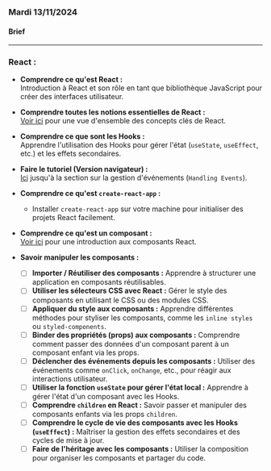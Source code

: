 ### Mardi 13/11/2024

#### Brief
---

### React :

- **Comprendre ce qu'est React :**  
  Introduction à React et son rôle en tant que bibliothèque JavaScript pour créer des interfaces utilisateur.

- **Comprendre toutes les notions essentielles de React :**  
  [Voir ici](https://react.dev/learn) pour une vue d'ensemble des concepts clés de React.

- **Comprendre ce que sont les Hooks :**  
  Apprendre l'utilisation des Hooks pour gérer l'état (`useState`, `useEffect`, etc.) et les effets secondaires.

- **Faire le tutoriel (Version navigateur) :**  
  [Ici](https://react.dev/learn/tutorial-tic-tac-toe) jusqu'à la section sur la gestion d'événements (`Handling Events`).

- **Comprendre ce qu'est `create-react-app` :**  
  - Installer `create-react-app` sur votre machine pour initialiser des projets React facilement.

- **Comprendre ce qu'est un composant :**  
  [Voir ici](https://react.dev/learn) pour une introduction aux composants React.

- **Savoir manipuler les composants :**  
  - [ ] **Importer / Réutiliser des composants :** Apprendre à structurer une application en composants réutilisables.
  - [ ] **Utiliser les sélecteurs CSS avec React :** Gérer le style des composants en utilisant le CSS ou des modules CSS.
  - [ ] **Appliquer du style aux composants :** Apprendre différentes méthodes pour styliser les composants, comme les `inline styles` ou `styled-components`.
  - [ ] **Binder des propriétés (props) aux composants :** Comprendre comment passer des données d'un composant parent à un composant enfant via les props.
  - [ ] **Déclencher des événements depuis les composants :** Utiliser des événements comme `onClick`, `onChange`, etc., pour réagir aux interactions utilisateur.
  - [ ] **Utiliser la fonction `useState` pour gérer l'état local :** Apprendre à gérer l'état d'un composant avec les Hooks.
  - [ ] **Comprendre `children` en React :** Savoir passer et manipuler des composants enfants via les props `children`.
  - [ ] **Comprendre le cycle de vie des composants avec les Hooks (`useEffect`) :** Maîtriser la gestion des effets secondaires et des cycles de mise à jour.
  - [ ] **Faire de l'héritage avec les composants :** Utiliser la composition pour organiser les composants et partager du code.

